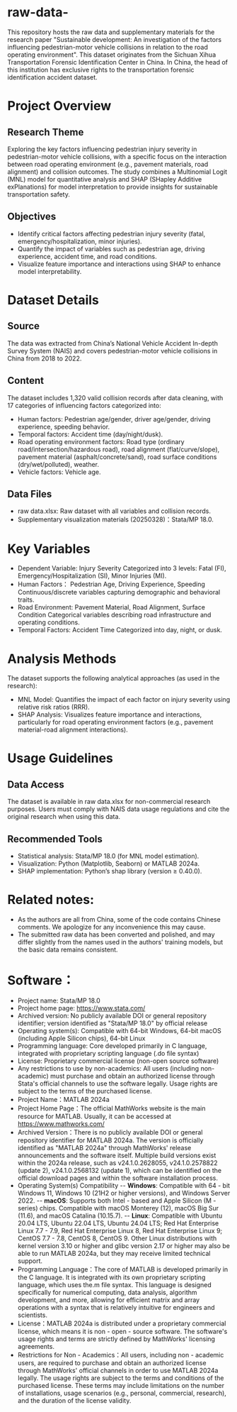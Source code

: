 # raw-data-
This repository hosts the raw data and supplementary materials for the research paper "Sustainable development: An investigation of the factors influencing pedestrian-motor vehicle collisions in relation to the road operating environment". This dataset originates from the Sichuan Xihua Transportation Forensic Identification Center in China. In China, the head of this institution has exclusive rights to the transportation forensic identification accident dataset.
# Project Overview
## Research Theme
Exploring the key factors influencing pedestrian injury severity in pedestrian-motor vehicle collisions, with a specific focus on the interaction between road operating environment (e.g., pavement materials, road alignment) and collision outcomes. The study combines a Multinomial Logit (MNL) model for quantitative analysis and SHAP (SHapley Additive exPlanations) for model interpretation to provide insights for sustainable transportation safety.
## Objectives
- Identify critical factors affecting pedestrian injury severity (fatal, emergency/hospitalization, minor injuries).
- Quantify the impact of variables such as pedestrian age, driving experience, accident time, and road conditions.
- Visualize feature importance and interactions using SHAP to enhance model interpretability.
# Dataset Details
## Source
The data was extracted from China’s National Vehicle Accident In-depth Survey System (NAIS) and covers pedestrian-motor vehicle collisions in China from 2018 to 2022.
## Content
The dataset includes 1,320 valid collision records after data cleaning, with 17 categories of influencing factors categorized into:
- Human factors: Pedestrian age/gender, driver age/gender, driving experience, speeding behavior.
- Temporal factors: Accident time (day/night/dusk).
- Road operating environment factors: Road type (ordinary road/intersection/hazardous road), road alignment (flat/curve/slope), pavement material (asphalt/concrete/sand), road surface conditions (dry/wet/polluted), weather.
- Vehicle factors: Vehicle age.
## Data Files
- raw data.xlsx: Raw dataset with all variables and collision records.
- Supplementary visualization materials (20250328)：Stata/MP 18.0.
# Key Variables
- Dependent Variable: Injury Severity	Categorized into 3 levels: Fatal (FI), Emergency/Hospitalization (SI), Minor Injuries (MI).
- Human Factors： Pedestrian Age, Driving Experience, Speeding	Continuous/discrete variables capturing demographic and behavioral traits.
- Road Environment: Pavement Material, Road Alignment, Surface Condition	Categorical variables describing road infrastructure and operating conditions.
- Temporal Factors: Accident Time	Categorized into day, night, or dusk.
# Analysis Methods
The dataset supports the following analytical approaches (as used in the research):
- MNL Model: Quantifies the impact of each factor on injury severity using relative risk ratios (RRR).
- SHAP Analysis: Visualizes feature importance and interactions, particularly for road operating environment factors (e.g., pavement material-road alignment interactions).
# Usage Guidelines
## Data Access
The dataset is available in raw data.xlsx for non-commercial research purposes. Users must comply with NAIS data usage regulations and cite the original research when using this data.
## Recommended Tools
- Statistical analysis: Stata/MP 18.0 (for MNL model estimation).
- Visualization: Python (Matplotlib, Seaborn) or MATLAB 2024a.
- SHAP implementation: Python’s shap library (version ≥ 0.40.0).
# Related notes:
- As the authors are all from China, some of the code contains Chinese comments. We apologize for any inconvenience this may cause.
- The submitted raw data has been converted and polished, and may differ slightly from the names used in the authors' training models, but the basic data remains consistent.
# Software：
- Project name: Stata/MP 18.0
- Project home page: https://www.stata.com/
- Archived version: No publicly available DOI or general repository identifier; version identified as "Stata/MP 18.0" by official release
- Operating system(s): Compatible with 64-bit Windows, 64-bit macOS (including Apple Silicon chips), 64-bit Linux
- Programming language: Core developed primarily in C language, integrated with proprietary scripting language (.do file syntax)
- License: Proprietary commercial license (non-open source software)
- Any restrictions to use by non-academics: All users (including non-academic) must purchase and obtain an authorized license through Stata's official channels to use the software legally. Usage rights are subject to the terms of the purchased license.
- Project Name：MATLAB 2024a
- Project Home Page：The official MathWorks website is the main resource for MATLAB. Usually, it can be accessed at https://www.mathworks.com/
- Archived Version：There is no publicly available DOI or general repository identifier for MATLAB 2024a. The version is officially identified as "MATLAB 2024a" through MathWorks' release announcements and the software itself. Multiple build versions exist within the 2024a release, such as v24.1.0.2628055, v24.1.0.2578822 (update 2), v24.1.0.2568132 (update 1), which can be identified on the official download pages and within the software installation process.
-  Operating System(s) Compatibility
-- **Windows**: Compatible with 64 - bit Windows 11, Windows 10 (21H2 or higher versions), and Windows Server 2022.
-- **macOS**: Supports both Intel - based and Apple Silicon (M - series) chips. Compatible with macOS Monterey (12), macOS Big Sur (11.6), and macOS Catalina (10.15.7).
-- **Linux**: Compatible with Ubuntu 20.04 LTS, Ubuntu 22.04 LTS, Ubuntu 24.04 LTS; Red Hat Enterprise Linux 7.7 - 7.9, Red Hat Enterprise Linux 8, Red Hat Enterprise Linux 9; CentOS 7.7 - 7.8, CentOS 8, CentOS 9. Other Linux distributions with kernel version 3.10 or higher and glibc version 2.17 or higher may also be able to run MATLAB 2024a, but they may receive limited technical support.
- Programming Language：The core of MATLAB is developed primarily in the C language. It is integrated with its own proprietary scripting language, which uses the.m file syntax. This language is designed specifically for numerical computing, data analysis, algorithm development, and more, allowing for efficient matrix and array operations with a syntax that is relatively intuitive for engineers and scientists.
- License：MATLAB 2024a is distributed under a proprietary commercial license, which means it is non - open - source software. The software's usage rights and terms are strictly defined by MathWorks' licensing agreements.
- Restrictions for Non - Academics：All users, including non - academic users, are required to purchase and obtain an authorized license through MathWorks' official channels in order to use MATLAB 2024a legally. The usage rights are subject to the terms and conditions of the purchased license. These terms may include limitations on the number of installations, usage scenarios (e.g., personal, commercial, research), and the duration of the license validity. 
